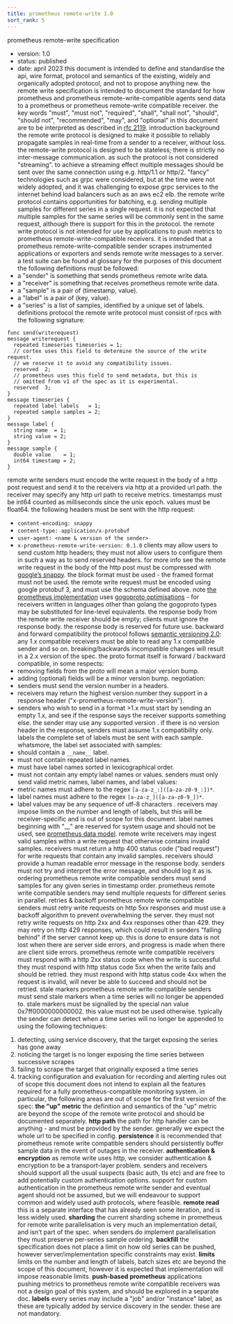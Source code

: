 ```yaml
---
title: prometheus remote-write 1.0
sort_rank: 5
---
```

prometheus remote-write specification
- version: 1.0
- status: published
- date: april 2023
this document is intended to define and standardise the api, wire format, protocol and semantics of the existing, widely and organically adopted protocol, and not to propose anything new.
the remote write specification is intended to document the standard for how prometheus and prometheus remote-write-compatible agents send data to a prometheus or prometheus remote-write compatible receiver.
the key words "must", "must not", "required", "shall", "shall not", "should", "should not", "recommended",  "may", and "optional" in this document are to be interpreted as described in [rfc 2119]().
introduction
background
the remote write protocol is designed to make it possible to reliably propagate samples in real-time from a sender to a receiver, without loss.
the remote-write protocol is designed to be stateless; there is strictly no inter-message communication. as such the protocol is not considered "streaming". to achieve a streaming effect multiple messages should be sent over the same connection using e.g. http/1.1 or http/2. "fancy" technologies such as grpc were considered, but at the time were not widely adopted, and it was challenging to expose grpc services to the internet behind load balancers such as an aws ec2 elb.
the remote write protocol contains opportunities for batching, e.g. sending multiple samples for different series in a single request.  it is not expected that multiple samples for the same series will be commonly sent in the same request, although there is support for this in the protocol.
the remote write protocol is not intended for use by applications to push metrics to prometheus remote-write-compatible receivers.  it is intended that a prometheus remote-write-compatible sender scrapes instrumented applications or exporters and sends remote write messages to a server.
a test suite can be found at
glossary
for the purposes of this document the following definitions must be followed:
- a "sender" is something that sends prometheus remote write data.
- a "receiver" is something that receives prometheus remote write data.
- a "sample" is a pair of (timestamp, value).
- a "label" is a pair of (key, value).
- a "series" is a list of samples, identified by a unique set of labels.
definitions
protocol
the remote write protocol must consist of rpcs with the following signature:
```
func send(writerequest)
message writerequest {
  repeated timeseries timeseries = 1;
  // cortex uses this field to determine the source of the write request.
  // we reserve it to avoid any compatibility issues.
  reserved  2;
  // prometheus uses this field to send metadata, but this is
  // omitted from v1 of the spec as it is experimental.
  reserved  3;
}
message timeseries {
  repeated label labels   = 1;
  repeated sample samples = 2;
}
message label {
  string name  = 1;
  string value = 2;
}
message sample {
  double value    = 1;
  int64 timestamp = 2;
}
```
remote write senders must encode the write request in the body of a http post request and send it to the receivers via http at a provided url path.  the receiver may specify any http url path to receive metrics.
timestamps must be int64 counted as milliseconds since the unix epoch.  values must be float64.
the following headers must be sent with the http request:
- `content-encoding: snappy`
- `content-type: application/x-protobuf`
- `user-agent: <name & version of the sender>`
- `x-prometheus-remote-write-version: 0.1.0`
clients may allow users to send custom http headers; they must not allow users to configure them in such a way as to send reserved headers.  for more info see 
the remote write request in the body of the http post must be compressed with [google’s snappy]().  the block format must be used - the framed format must not be used.
the remote write request must be encoded using google protobuf 3, and must use the schema defined above.  note [the prometheus implementation]() uses [gogoproto optimisations]() - for receivers written in languages other than golang the gogoproto types may be substituted for line-level equivalents.
the response body from the remote write receiver should be empty; clients must ignore the response body. the response body is reserved for future use.
backward and forward compatibility
the protocol follows [semantic versioning 2.0](): any 1.x compatible receivers must be able to read any 1.x compatible sender and so on.  breaking/backwards incompatible changes will result in a 2.x version of the spec.
the proto format itself is forward / backward compatible, in some respects:
- removing fields from the proto will mean a major version bump.
- adding (optional) fields will be a minor version bump.
negotiation:
- senders must send the version number in a headers.
- receivers may return the highest version number they support in a response header ("x-prometheus-remote-write-version").
- senders who wish to send in a format >1.x must start by sending an empty 1.x, and see if the response says the receiver supports something else.  the sender may use any supported version .  if there is no version header in the response, senders must assume 1.x compatibility only.
labels
the complete set of labels must be sent with each sample. whatsmore, the label set associated with samples:
- should contain a `__name__` label.
- must not contain repeated label names.
- must have label names sorted in lexicographical order.
- must not contain any empty label names or values.
senders must only send valid metric names, label names, and label values:
- metric names must adhere to the regex `[a-za-z_:]([a-za-z0-9_:])*`.
- label names must adhere to the regex `[a-za-z_]([a-za-z0-9_])*`.
- label values may be any sequence of utf-8 characters .
receivers may impose limits on the number and length of labels, but this will be receiver-specific and is out of scope for this document.
label names beginning with "__" are reserved for system usage and should not be used, see [prometheus data model](_model/).
remote write receivers may ingest valid samples within a write request that otherwise contains invalid samples. receivers must return a http 400 status code ("bad request") for write requests that contain any invalid samples. receivers should provide a human readable error message in the response body. senders must not try and interpret the error message, and should log it as is.
ordering
prometheus remote write compatible senders must send samples for any given series in timestamp order. prometheus remote write compatible senders may send multiple requests for different series in parallel.
retries & backoff
prometheus remote write compatible senders must retry write requests on http 5xx responses and must use a backoff algorithm to prevent overwhelming the server. they must not retry write requests on http 2xx and 4xx responses other than 429. they may retry on http 429 responses, which could result in senders "falling behind" if the server cannot keep up. this is done to ensure data is not lost when there are server side errors, and progress is made when there are client side errors.
prometheus remote write compatible receivers must respond with a http 2xx status code when the write is successful. they must respond with http status code 5xx when the write fails and should be retried. they must respond with http status code 4xx when the request is invalid, will never be able to succeed and should not be retried.
stale markers
prometheus remote write compatible senders must send stale markers when a time series will no longer be appended to.
stale markers must be signalled by  the special nan value 0x7ff0000000000002. this value must not be used otherwise.
typically the sender can detect when a time series will no longer be appended to using the following techniques:
1. detecting, using service discovery, that the target exposing the series has gone away
1. noticing the target is no longer exposing the time series between successive scrapes
1. failing to scrape the target that originally exposed a time series
1. tracking configuration and evaluation for recording and alerting rules
out of scope
this document does not intend to explain all the features required for a fully prometheus-compatible monitoring system.  in particular, the following areas are out of scope for the first version of the spec:
**the "up" metric** the definition and semantics of the "up" metric are beyond the scope of the remote write protocol and should be documented separately.
**http path** the path for http handler can be anything - and must be provided by the sender.  generally we expect the whole url to be specified in config.
**persistence** it is recommended that prometheus remote write compatible senders should persistently buffer sample data in the event of outages in the receiver. 
**authentication & encryption** as remote write uses http, we consider authentication & encryption to be a transport-layer problem.  senders and receivers should support all the usual suspects (basic auth, tls etc) and are free to add potentially custom authentication options.  support for custom authentication in the prometheus remote write sender and eventual agent should not be assumed, but we will endeavour to support common and widely used auth protocols, where feasible.
**remote read** this is a separate interface that has already seen some iteration, and is less widely used.
**sharding** the current sharding scheme in prometheus for remote write parallelisation is very much an implementation detail, and isn’t part of the spec.  when senders do implement parallelisation they must preserve per-series sample ordering.
**backfill** the specification does not place a limit on how old series can be pushed, however server/implementation specific constraints may exist.
**limits** limits on the number and length of labels, batch sizes etc are beyond the scope of this document, however it is expected that implementation will impose reasonable limits.
**push-based prometheus** applications pushing metrics to prometheus remote write compatible receivers was not a design goal of this system, and should be explored in a separate doc.
**labels** every series may include a "job" and/or "instance" label, as these are typically added by service discovery in the sender. these are not mandatory.